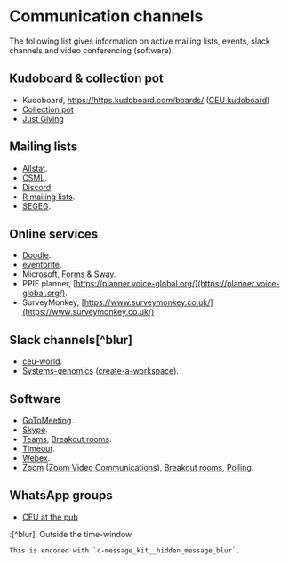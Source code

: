 # Communication channels

The following list gives information on active mailing lists, events, slack channels and video conferencing (software).

## Kudoboard & collection pot

* Kudoboard, <https://https.kudoboard.com/boards/> ([CEU kudoboard](https://ceu2.kudoboard.com/))
* [Collection pot](https://www.collectionpot.com/)
* [Just Giving](https://www.justgiving.com/)

## Mailing lists

* [Allstat](https://www.jiscmail.ac.uk/cgi-bin/webadmin?A0=ALLSTAT).
* [CSML](http://www.mailinglists.ucl.ac.uk/mailman/listinfo/csml).
* [Discord](https://packt.link/MLwPyTorch)
* [R mailing lists](https://www.r-project.org/mail.html).
* [SEGEG](https://mailman.kcl.ac.uk/mailman/listinfo/segeg).

## Online services

* [Doodle](https://doodle.com/en/).
* [eventbrite](https://www.eventbrite.co.uk/).
* Microsoft, [Forms](https://www.microsoft.com/en-us/microsoft-365/online-surveys-polls-quizzes) & [Sway](https://sway.office.com/).
* PPIE planner, [https://planner.voice-global.org/](https://planner.voice-global.org/).
* SurveyMonkey, [https://www.surveymonkey.co.uk/](https://www.surveymonkey.co.uk/)

## Slack channels[^blur]

* [ceu-world](https://ceu-world.slack.com/).
* [Systems-genomics](https://systems-genomics.slack.com/) ([create-a-workspace](https://slack.com/intl/en-in/help/articles/206845317-Create-a-Slack-workspace)).

## Software

* [GoToMeeting](https://www.gotomeeting.com).
* [Skype](https://www.skype.com/en/).
* [Teams](https://products.office.com/en-gb/microsoft-teams/download-app), [Breakout rooms](https://myteamsday.com/2020/04/17/breakoutrooms-in-teams/).
* [Timeout](https://timeout.srcf.net).
* [Webex](https://cart.webex.com/sign-up).
* [Zoom](https://zoom.us/) ([Zoom Video Communications](https://en.wikipedia.org/wiki/Zoom_Video_Communications)), [Breakout rooms](https://support.zoom.us/hc/en-us/articles/206476093-Enabling-breakout-rooms), [Polling](https://blog.zoom.us/wordpress/2016/09/20/3-ways-to-use-polls-in-meetings/).

## WhatsApp groups

* [CEU at the pub](https://chat.whatsapp.com/E8vDwCmn4inKuAG4MpRU5D)

:[^blur]: Outside the time-window

    This is encoded with `c-message_kit__hidden_message_blur`.
